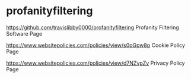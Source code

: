 # profanityfiltering
https://github.com/travislibby0000/profanityfiltering Profanity Filtering Software Page

https://www.websitepolicies.com/policies/view/s0pGpw8p Cookie Policy Page


https://www.websitepolicies.com/policies/view/d7NZvpZv Privacy Policy Page

